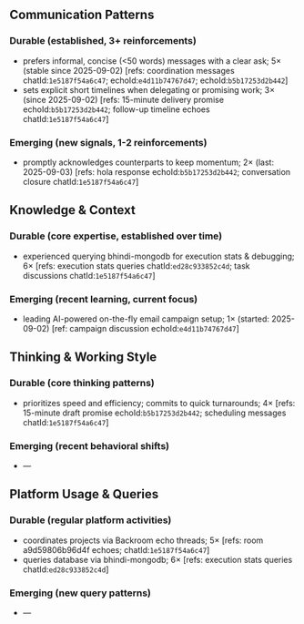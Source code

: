## Communication Patterns
### Durable (established, 3+ reinforcements)
- prefers informal, concise (<50 words) messages with a clear ask; 5× (stable since 2025-09-02) [refs: coordination messages chatId:`1e5187f54a6c47`; echoId:`e4d11b74767d47`; echoId:`b5b17253d2b442`]
- sets explicit short timelines when delegating or promising work; 3× (since 2025-09-02) [refs: 15-minute delivery promise echoId:`b5b17253d2b442`; follow-up timeline echoes chatId:`1e5187f54a6c47`]

### Emerging (new signals, 1-2 reinforcements)
- promptly acknowledges counterparts to keep momentum; 2× (last: 2025-09-03) [refs: hola response echoId:`b5b17253d2b442`; conversation closure chatId:`1e5187f54a6c47`]

## Knowledge & Context
### Durable (core expertise, established over time)
- experienced querying bhindi-mongodb for execution stats & debugging; 6× [refs: execution stats queries chatId:`ed28c933852c4d`; task discussions chatId:`1e5187f54a6c47`]

### Emerging (recent learning, current focus)
- leading AI-powered on-the-fly email campaign setup; 1× (started: 2025-09-02) [ref: campaign discussion echoId:`e4d11b74767d47`]

## Thinking & Working Style
### Durable (core thinking patterns)
- prioritizes speed and efficiency; commits to quick turnarounds; 4× [refs: 15-minute draft promise echoId:`b5b17253d2b442`; scheduling messages chatId:`1e5187f54a6c47`]

### Emerging (recent behavioral shifts)
- —

## Platform Usage & Queries
### Durable (regular platform activities)
- coordinates projects via Backroom echo threads; 5× [refs: room a9d59806b96d4f echoes; chatId:`1e5187f54a6c47`]
- queries database via bhindi-mongodb; 6× [refs: execution stats queries chatId:`ed28c933852c4d`]

### Emerging (new query patterns)
- —
